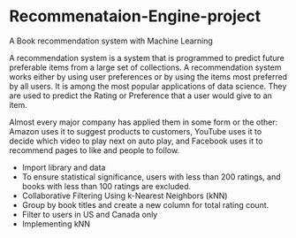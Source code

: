 # Recommenataion-Engine-project
A Book recommendation system with Machine Learning

A recommendation system is a system that is programmed to predict future preferable items from a large set of collections. A recommendation system works either by using user preferences or by using the items most preferred by all users. 
It is among the most popular applications of data science. They are used to predict the Rating or Preference that a user would give to an item.

Almost every major company has applied them in some form or the other: Amazon uses it to suggest products to customers, YouTube uses it to decide which video to play next on auto play, and Facebook uses it to recommend pages to like and people to follow.

* Import library and data
* To ensure statistical significance, users with less than 200 ratings, and books with less than 100 ratings are excluded.
* Collaborative Filtering Using k-Nearest Neighbors (kNN)
* Group by book titles and create a new column for total rating count.
* Filter to users in US and Canada only
* Implementing kNN
